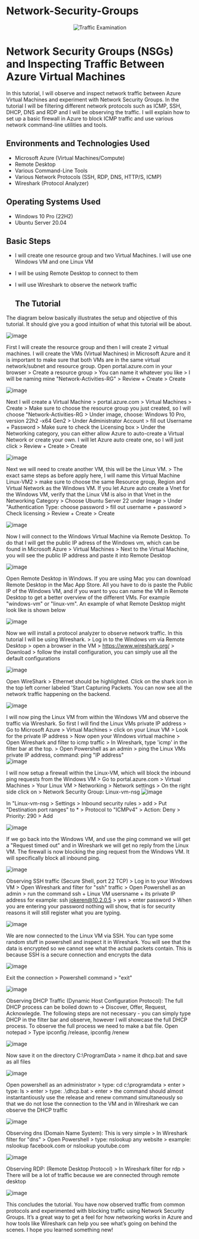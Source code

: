 # Network-Security-Groups


<p align="center">
<img src="https://i.imgur.com/Ua7udoS.png" alt="Traffic Examination"/>
</p>

<h1>Network Security Groups (NSGs) and Inspecting Traffic Between Azure Virtual Machines</h1>


In this tutorial, I will observe and inspect network traffic between Azure Virtual Machines and experiment with Network Security Groups. In the tutorial I will be filtering different network protocols such as ICMP, SSH, DHCP, DNS and RDP and I will be observing the traffic. I will explain how to set up a basic firewall in Azure to block ICMP traffic and use various network command-line utilities and tools.


<h2>Environments and Technologies Used</h2>

- Microsoft Azure (Virtual Machines/Compute)
- Remote Desktop
- Various Command-Line Tools
- Various Network Protocols (SSH, RDP, DNS, HTTP/S, ICMP)
- Wireshark (Protocol Analyzer)

<h2>Operating Systems Used </h2>

- Windows 10 Pro (22H2)
- Ubuntu Server 20.04


<h2> Basic Steps</h2>

- I will create one resource group and two Virtual Machines. I will use one Windows VM and one Linux VM
- I will be using Remote Desktop to connect to them
- I will use Wireshark to observe the network traffic

  <h2> The Tutorial </h2>

The diagram below basically illustrates the setup and objective of this tutorial. It should give you a good intuition of what this tutorial will be about. 

![image](https://github.com/user-attachments/assets/a5a2f4b8-1914-45ef-a29f-d629194a63b4)


First I will create the resource group and then I will create 2 virtual machines. I will create the VMs (Virtual Machines) in Microsoft Azure and it is important to make sure that both VMs are in the same virtual network/subnet and resource group. 
Open portal.azure.com in your browser > Create a resource group > You can name it whatever you like > I will be naming mine "Network-Activities-RG" > Review + Create > Create

![image](https://github.com/user-attachments/assets/479bf6d4-2f81-447a-89df-b7182941e824)

Next I will create a Virtual Machine > portal.azure.com > Virtual Machines > Create > Make sure to choose the resource group you just created, so I will choose "Network-Activities-RG > Under image, choose: Windows 10 Pro, version 22h2 -x64 Gen2 > Under Administrator Account > fill out Username + Password > Make sure to check the Licensing box > Under the Networking category, you can either allow Azure to auto-create a Virtual Network or create your own. I will let Azure auto create one, so I will just click > Review + Create > Create


![image](https://github.com/user-attachments/assets/d81781bd-9dd1-41e7-9615-f2c9aa7649b6)

Next we will need to create another VM, this will be the Linux VM. > The exact same steps as before apply here, I will name this Virtual Machine Linux-VM2 > make sure to choose the same Resource group, Region and Virtual Network as the Windows VM. If you let Azure auto create a Vnet for the Windows VM, verify that the Linux VM is also in that Vnet in the Networking Category > Choose Ubuntu Server 22 under Image > Under "Authentication Type: choose password > fill out username + password > Check licensing > Review + Create > Create

![image](https://github.com/user-attachments/assets/97005626-e28d-4be6-b98f-9fec75eacb46)



Now I will connect to the Windows Virtual Machine via Remote Desktop. To do that I will get the public IP adress of the Windows vm, which can be found in Microsoft Azure > Virtual Machines > Next to the Virtual Machine, you will see the public IP address and paste it into Remote Desktop

![image](https://github.com/user-attachments/assets/db322e33-9432-49a4-a1f5-bd1891ce9d71)

Open Remote Desktop in Windows. If you are using Mac you can download Remote Desktop in the Mac App Store. All you have to do is paste the Public IP of the Windows VM, and if you want to you can name the VM in Remote Desktop to get a better overview of the different VMs. For example "windows-vm" or "linux-vm". An example of what Remote Desktop might look like is shown below

![image](https://github.com/user-attachments/assets/98eedc60-a17d-4154-9a8d-d9acfc5d1954)

Now we will install a protocol analyzer to observe network traffic. In this tutorial I will be using Wireshark. > Log in to the Windows vm via Remote Desktop > open a browser in the VM > https://www.wireshark.org/ > Download > follow the install configuration, you can simply use all the default configurations

![image](https://github.com/user-attachments/assets/0f6d199c-f940-4cc2-b372-0eaff02ef3d0)

Open WireShark > Ethernet should be highlighted. Click on the shark icon in the top left corner labeled 'Start Capturing Packets.
You can now see all the network traffic happening on the backend.

![image](https://github.com/user-attachments/assets/019f0f9a-aea4-400c-828e-f1c10be56da7)

I will now ping the Linux VM from within the Windows VM and observe the traffic via Wireshark. So first I will find the Linux VMs private IP address > Go to Microsoft Azure > Virtual Machines > click on your Linux VM > Look for the private IP address > Now open your Windows virtual machine > Open Wireshark and filter to icmp traffic > In Wireshark, type 'icmp' in the filter bar at the top. > Open Powershell as an admin > ping the Linux VMs private IP address, command: ping "IP address"  
![image](https://github.com/user-attachments/assets/35825717-f93f-42f8-9133-2859ae87b4de)

I will now setup a firewall within the Linux-VM, which will block the inbound ping requests from the Windows VM > Go to portal.azure.com > Virtual Machines > Your Linux VM > Networking > Network settings > On the right side click on > Network Security Group: Linux-vm-nsg 
![image](https://github.com/user-attachments/assets/86d6f88f-cead-4ff9-9c1d-7f6898ac77e0)

In "Linux-vm-nsg > Settings > Inbound security rules > add > Put "Destination port ranges" to * > Protocol to "ICMPv4" > Action: Deny > Priority: 290 > Add

![image](https://github.com/user-attachments/assets/e795d45f-28c4-4df3-8e13-0e853315a8b3)

If we go back into the Windows VM, and use the ping command we will get a "Request timed out" and in Wireshark we will get no reply from the Linux VM. The firewall is now blocking the ping request from the Windows VM. It will specifically block all inbound ping. 


![image](https://github.com/user-attachments/assets/06b1933f-d9d1-411d-8939-a973497a099d)


Observing SSH traffic (Secure Shell, port 22 TCP) > Log in to your Windows VM > Open Wireshark and filter for "ssh" traffic > Open Powershell as an admin > run the command ssh + Linux VM usersname + its private IP address for example: ssh jokeren@10.2.0.5 > yes > enter password > When you are entering your password nothing will show, that is for security reasons it will still register what you are typing.

![image](https://github.com/user-attachments/assets/70aaa978-3a8a-42e5-8697-67a3a46593b2)

We are now connected to the Linux VM via SSH. You can type some random stuff in powershell and inspect it in Wireshark. You will see that the data is encrypted so we cannot see what the actual packets contain. This is because SSH is a secure connection and encrypts the data

![image](https://github.com/user-attachments/assets/3c0679ce-b47a-41b5-ae08-08d60aa83f7a)

Exit the connection > Powershell command > "exit" 

![image](https://github.com/user-attachments/assets/8aae2feb-7931-4a1b-942d-e70e281cfbae)

Observing DHCP Traffic (Dynamic Host Configuration Protocol): The full DHCP process can be boiled down to -> Discover, Offer, Request, Acknowlegde. The following steps are not necessary - you can simply type DHCP in the filter bar and observe, however I will showcase the full DHCP process. To observe the full process we need to make a bat file. Open notepad > Type ipconfig /release, ipconfig /renew 

![image](https://github.com/user-attachments/assets/63a59006-e0f2-41d1-8fa8-0c935bf6f3d4)

Now save it on the directory C:\ProgramData > name it dhcp.bat and save as all files 

![image](https://github.com/user-attachments/assets/181e87a8-7119-4149-9daa-523d571633f6)

Open powershell as an administrator > type: cd c:\programdata > enter > type: ls > enter > type: .\dhcp.bat > enter > the command should almost instantantiously use the release and renew command simultaneously so that we do not lose the connection to the VM and in Wireshark we can observe the DHCP traffic

![image](https://github.com/user-attachments/assets/2f8ffda8-067a-400e-a8c7-9b560b59d6f4)

Observing dns (Domain Name System): This is very simple > In Wireshark filter for "dns" > Open Powershell > type: nslookup any website > example: nslookup facebook.com or nslookup youtube.com

![image](https://github.com/user-attachments/assets/49c8b652-b55a-4aae-aa4d-457fcd67195d)

Observing RDP: (Remote Desktop Protocol) > In Wireshark filter for rdp > There will be a lot of traffic because we are connected through remote desktop

![image](https://github.com/user-attachments/assets/b3f3509f-057b-4ec4-9424-55b103d75411)

This concludes the tutorial. You have now observed traffic from common protocols and experimented with blocking traffic using Network Security Groups. It’s a great way to get a feel for how networking works in Azure and how tools like Wireshark can help you see what’s going on behind the scenes. I hope you learned something new! 

